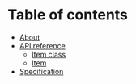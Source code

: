 # Table of contents

* [About](README.md)
* [API reference](api-reference/README.md)
  * [Item class](api-reference/item-class.md)
  * [Item](api-reference/item.md)
* [Specification](https://firebasestorage.googleapis.com/v0/b/gitbook-x-prod.appspot.com/o/spaces%2FQeNuX5feZiG00ErhICn5%2Fimports%2FETo3SZ488zc7N7u0xP94%2Fopenapi%20\(7\).yaml?alt=media\&token=34bee3ea-410f-482b-8d61-5683be765380)

